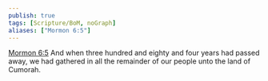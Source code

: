 ```yaml
---
publish: true
tags: [Scripture/BoM, noGraph]
aliases: ["Mormon 6:5"]
---
```

[Mormon 6:5](https://churchofjesuschrist.org/study/scriptures/bofm/morm/6?lang=eng&id=p5#p5) And when three hundred and eighty and four years had passed away, we had gathered in all the remainder of our people unto the land of Cumorah.
